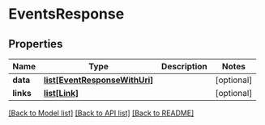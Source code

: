 # EventsResponse

## Properties
Name | Type | Description | Notes
------------ | ------------- | ------------- | -------------
**data** | [**list[EventResponseWithUri]**](EventResponseWithUri.md) |  | [optional] 
**links** | [**list[Link]**](Link.md) |  | [optional] 

[[Back to Model list]](../README.md#documentation-for-models) [[Back to API list]](../README.md#documentation-for-api-endpoints) [[Back to README]](../README.md)


